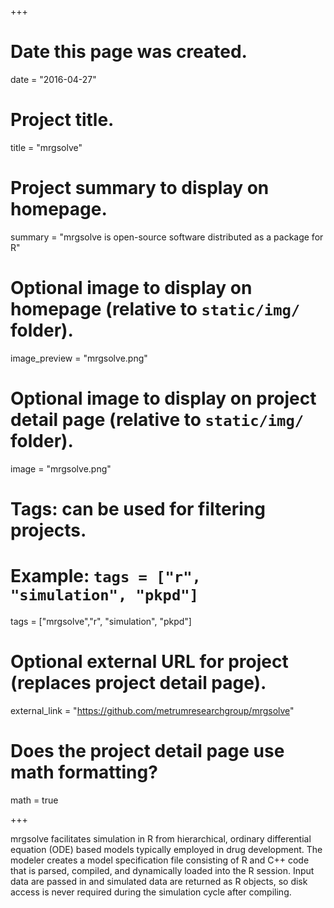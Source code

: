 +++
# Date this page was created.
date = "2016-04-27"

# Project title.
title = "mrgsolve"

# Project summary to display on homepage.
summary = "mrgsolve is open-source software distributed as a package for R"

# Optional image to display on homepage (relative to `static/img/` folder).
image_preview = "mrgsolve.png"

# Optional image to display on project detail page (relative to `static/img/` folder).
image = "mrgsolve.png"

# Tags: can be used for filtering projects.
# Example: `tags = ["r", "simulation", "pkpd"]`
tags = ["mrgsolve","r", "simulation", "pkpd"]

# Optional external URL for project (replaces project detail page).
external_link = "https://github.com/metrumresearchgroup/mrgsolve"

# Does the project detail page use math formatting?
math = true

+++

mrgsolve facilitates simulation in R from hierarchical, ordinary differential equation (ODE) based models typically employed in drug development. The modeler creates a model specification file consisting of R and C++ code that is parsed, compiled, and dynamically loaded into the R session. Input data are passed in and simulated data are returned as R objects, so disk access is never required during the simulation cycle after compiling.
